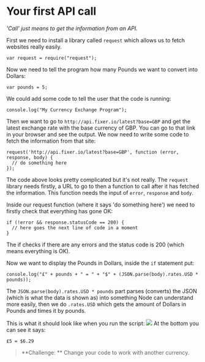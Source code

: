# Your first API call
*'Call' just means to get the information from an API.*

First we need to install a library called `request` which allows us to fetch websites really easily.
```
var request = require("request");
```
Now we need to tell the program how many Pounds we want to convert into Dollars:
```
var pounds = 5;
```
We could add some code to tell the user that the code is running:
```
console.log("My Currency Exchange Program");
```
Then we want to go to `http://api.fixer.io/latest?base=GBP` and get the latest exchange rate with the base currency of GBP. You can go to that link in your browser and see the output. We now need to write some code to fetch the information from that site:
```
request('http://api.fixer.io/latest?base=GBP', function (error, response, body) {
  // do something here
});
```
The code above looks pretty complicated but it's not really. The `request` library needs firstly, a URL to go to then a function to call after it has fetched the information. This function needs the input of `error`, `response` and `body`.

Inside our request function (where it says 'do something here') we need to firstly check that everything has gone OK:
```
if (!error && response.statusCode == 200) {
  // here goes the next line of code in a moment
}
```
The if checks if there are any errors and the status code is 200 (which means everything is OK).

Now we want to display the Pounds in Dollars, inside the `if` statement put:
```
console.log("£" + pounds + " = " + "$" + (JSON.parse(body).rates.USD * pounds));
```
The `JSON.parse(body).rates.USD * pounds` part parses (converts) the JSON (which is what the data is shown as) into something Node can understand more easily, then we do `.rates.USD` which gets the amount of Dollars in Pounds and times it by pounds.

This is what it should look like when you run the script:
![](https://i.imgur.com/6pQHBlU.png)
At the bottom you can see it says:
```
£5 = $6.29
```

> **Challenge: ** Change your code to work with another currency.
